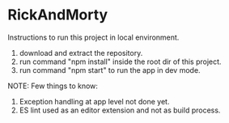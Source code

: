 # RickAndMorty

Instructions to run this project in local environment.
1. download and extract the repository.
2. run command "npm install" inside the root dir of this project.
3. run command "npm start" to run the app in dev mode.

NOTE:
Few things to know:
1. Exception handling at app level not done yet.
2. ES lint used as an editor extension and not as build process.
